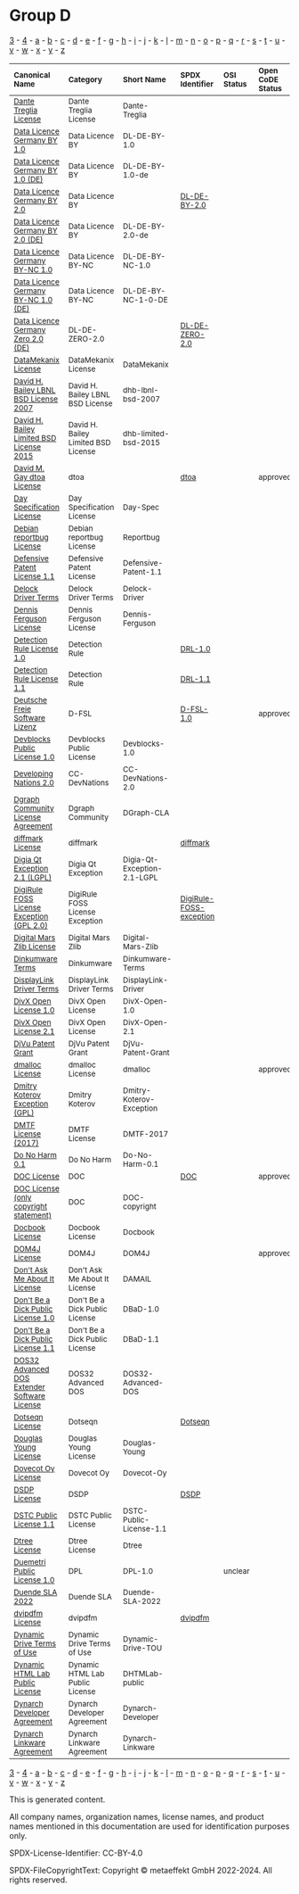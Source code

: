 # Group D

[3](../[3]/README.md) -
[4](../[4]/README.md) -
[a](../[a]/README.md) - 
[b](../[b]/README.md) - 
[c](../[c]/README.md) - 
[d](../[d]/README.md) - 
[e](../[e]/README.md) - 
[f](../[f]/README.md) - 
[g](../[g]/README.md) - 
[h](../[h]/README.md) - 
[i](../[i]/README.md) - 
[j](../[j]/README.md) - 
[k](../[k]/README.md) - 
[l](../[l]/README.md) - 
[m](../[m]/README.md) - 
[n](../[n]/README.md) - 
[o](../[o]/README.md) - 
[p](../[p]/README.md) - 
[q](../[q]/README.md) - 
[r](../[r]/README.md) - 
[s](../[s]/README.md) - 
[t](../[t]/README.md) - 
[u](../[u]/README.md) - 
[v](../[v]/README.md) - 
[w](../[w]/README.md) - 
[x](../[x]/README.md) - 
[y](../[y]/README.md) - 
[z](../[z]/README.md)

|<sup>Canonical Name</sup>|<sup>Category</sup>|<sup>Short Name</sup>|<sup>SPDX Identifier</sup>|<sup>OSI Status</sup>|<sup>Open CoDE Status</sup>|<sup>ScanCode</sup>|<sup>Matched ScanCode</sup>|<sup>Type</sup>|
| :-- | :-- | :-- | :-- | :-- | :-- | :-- | :-- | :-- |
|<sup><a name="Dante-Treglia-License">[Dante Treglia License]([da]/Dante-Treglia-License.yaml)</a></sup>|<sup>Dante Treglia License</sup>|<sup>Dante-Treglia</sup>| | | |<sup>[dante-treglia](https://github.com/nexB/scancode-toolkit/blob/develop/src/licensedcode/data/licenses/dante-treglia.LICENSE)</sup>|<sup>[dante-treglia](https://github.com/nexB/scancode-toolkit/blob/develop/src/licensedcode/data/licenses/dante-treglia.LICENSE)</sup>|<sup>terms</sup>|
|<sup><a name="Data-Licence-Germany-BY-1.0">[Data Licence Germany BY 1.0]([da]/Data-Licence-Germany-BY-1.0.yaml)</a></sup>|<sup>Data Licence BY</sup>|<sup>DL-DE-BY-1.0</sup>| | | |<sup>[dl-de-by-1-0-en](https://github.com/nexB/scancode-toolkit/blob/develop/src/licensedcode/data/licenses/dl-de-by-1-0-en.LICENSE)</sup>|<sup>[dl-de-by-1-0-en](https://github.com/nexB/scancode-toolkit/blob/develop/src/licensedcode/data/licenses/dl-de-by-1-0-en.LICENSE)</sup>|<sup>terms</sup>|
|<sup><a name="Data-Licence-Germany-BY-1.0-(DE)">[Data Licence Germany BY 1.0 (DE)]([da]/Data-Licence-Germany-BY-1.0-(DE).yaml)</a></sup>|<sup>Data Licence BY</sup>|<sup>DL-DE-BY-1.0-de</sup>| | | |<sup>[dl-de-by-1-0-de](https://github.com/nexB/scancode-toolkit/blob/develop/src/licensedcode/data/licenses/dl-de-by-1-0-de.LICENSE)</sup>|<sup>[dl-de-by-1-0-de](https://github.com/nexB/scancode-toolkit/blob/develop/src/licensedcode/data/licenses/dl-de-by-1-0-de.LICENSE)</sup>|<sup>terms</sup>|
|<sup><a name="Data-Licence-Germany-BY-2.0">[Data Licence Germany BY 2.0]([da]/Data-Licence-Germany-BY-2.0.yaml)</a></sup>|<sup>Data Licence BY</sup>|<sup> </sup>|<sup>[DL-DE-BY-2.0](https://spdx.org/licenses/DL-DE-BY-2.0.html)</sup>| | |<sup>[dl-de-by-2-0-en](https://github.com/nexB/scancode-toolkit/blob/develop/src/licensedcode/data/licenses/dl-de-by-2-0-en.LICENSE)</sup>|<sup>[dl-de-by-2-0-en](https://github.com/nexB/scancode-toolkit/blob/develop/src/licensedcode/data/licenses/dl-de-by-2-0-en.LICENSE)</sup>|<sup>terms</sup>|
|<sup><a name="Data-Licence-Germany-BY-2.0-(DE)">[Data Licence Germany BY 2.0 (DE)]([da]/Data-Licence-Germany-BY-2.0-(DE).yaml)</a></sup>|<sup>Data Licence BY</sup>|<sup>DL-DE-BY-2.0-de</sup>| | | |<sup>[dl-de-by-2-0-de](https://github.com/nexB/scancode-toolkit/blob/develop/src/licensedcode/data/licenses/dl-de-by-2-0-de.LICENSE)</sup>|<sup>[dl-de-by-2-0-de](https://github.com/nexB/scancode-toolkit/blob/develop/src/licensedcode/data/licenses/dl-de-by-2-0-de.LICENSE)</sup>|<sup>terms</sup>|
|<sup><a name="Data-Licence-Germany-BY-NC-1.0">[Data Licence Germany BY-NC 1.0]([da]/Data-Licence-Germany-BY-NC-1.0.yaml)</a></sup>|<sup>Data Licence BY-NC</sup>|<sup>DL-DE-BY-NC-1.0</sup>| | | |<sup>[dl-de-by-nc-1-0-en](https://github.com/nexB/scancode-toolkit/blob/develop/src/licensedcode/data/licenses/dl-de-by-nc-1-0-en.LICENSE)</sup>|<sup>[dl-de-by-nc-1-0-en](https://github.com/nexB/scancode-toolkit/blob/develop/src/licensedcode/data/licenses/dl-de-by-nc-1-0-en.LICENSE)</sup>|<sup>terms</sup>|
|<sup><a name="Data-Licence-Germany-BY-NC-1.0-(DE)">[Data Licence Germany BY-NC 1.0 (DE)]([da]/Data-Licence-Germany-BY-NC-1.0-(DE).yaml)</a></sup>|<sup>Data Licence BY-NC</sup>|<sup>DL-DE-BY-NC-1-0-DE</sup>| | | |<sup>[dl-de-by-nc-1-0-de](https://github.com/nexB/scancode-toolkit/blob/develop/src/licensedcode/data/licenses/dl-de-by-nc-1-0-de.LICENSE)</sup>|<sup>[dl-de-by-nc-1-0-de](https://github.com/nexB/scancode-toolkit/blob/develop/src/licensedcode/data/licenses/dl-de-by-nc-1-0-de.LICENSE)</sup>|<sup>terms</sup>|
|<sup><a name="Data-Licence-Germany-Zero-2.0-(DE)">[Data Licence Germany Zero 2.0 (DE)]([da]/Data-Licence-Germany-Zero-2.0-(DE).yaml)</a></sup>|<sup>DL-DE-ZERO-2.0</sup>|<sup> </sup>|<sup>[DL-DE-ZERO-2.0](https://spdx.org/licenses/DL-DE-ZERO-2.0.html)</sup>| | |<sup>[dl-de-zero-2.0](https://github.com/nexB/scancode-toolkit/blob/develop/src/licensedcode/data/licenses/dl-de-zero-2.0.LICENSE)</sup>| |<sup>terms</sup>|
|<sup><a name="DataMekanix-License">[DataMekanix License]([da]/DataMekanix-License.yaml)</a></sup>|<sup>DataMekanix License</sup>|<sup>DataMekanix</sup>| | | |<sup>[datamekanix-license](https://github.com/nexB/scancode-toolkit/blob/develop/src/licensedcode/data/licenses/datamekanix-license.LICENSE)</sup>|<sup>[datamekanix-license](https://github.com/nexB/scancode-toolkit/blob/develop/src/licensedcode/data/licenses/datamekanix-license.LICENSE)</sup>|<sup>terms</sup>|
|<sup><a name="David-H.-Bailey-LBNL-BSD-License-2007">[David H. Bailey LBNL BSD License 2007]([da]/David-H.-Bailey-LBNL-BSD-License-2007.yaml)</a></sup>|<sup>David H. Bailey LBNL BSD License</sup>|<sup>dhb-lbnl-bsd-2007</sup>| | | |<sup>[dhb-lbnl-bsd-2007](https://github.com/nexB/scancode-toolkit/blob/develop/src/licensedcode/data/licenses/dhb-lbnl-bsd-2007.LICENSE)</sup>| |<sup>terms</sup>|
|<sup><a name="David-H.-Bailey-Limited-BSD-License-2015">[David H. Bailey Limited BSD License 2015]([da]/David-H.-Bailey-Limited-BSD-License-2015.yaml)</a></sup>|<sup>David H. Bailey Limited BSD License</sup>|<sup>dhb-limited-bsd-2015</sup>| | | |<sup>[dhb-limited-bsd-2015](https://github.com/nexB/scancode-toolkit/blob/develop/src/licensedcode/data/licenses/dhb-limited-bsd-2015.LICENSE)</sup>| |<sup>terms</sup>|
|<sup><a name="David-M.-Gay-dtoa-License">[David M. Gay dtoa License]([da]/David-M.-Gay-dtoa-License.yaml)</a></sup>|<sup>dtoa</sup>|<sup> </sup>|<sup>[dtoa](https://spdx.org/licenses/dtoa.html)</sup>| |<sup>approved</sup>| |<sup>[x11-lucent](https://github.com/nexB/scancode-toolkit/blob/develop/src/licensedcode/data/licenses/x11-lucent.LICENSE)</sup>|<sup>terms</sup>|
|<sup><a name="Day-Specification-License">[Day Specification License]([da]/Day-Specification-License.yaml)</a></sup>|<sup>Day Specification License</sup>|<sup>Day-Spec</sup>| | | |<sup>[day-spec](https://github.com/nexB/scancode-toolkit/blob/develop/src/licensedcode/data/licenses/day-spec.LICENSE)</sup>|<sup>[day-spec](https://github.com/nexB/scancode-toolkit/blob/develop/src/licensedcode/data/licenses/day-spec.LICENSE)</sup>|<sup>terms</sup>|
|<sup><a name="Debian-reportbug-License">[Debian reportbug License]([de]/Debian-reportbug-License.yaml)</a></sup>|<sup>Debian reportbug License</sup>|<sup>Reportbug</sup>| | | |<sup>[reportbug](https://github.com/nexB/scancode-toolkit/blob/develop/src/licensedcode/data/licenses/reportbug.LICENSE)</sup>|<sup>[reportbug](https://github.com/nexB/scancode-toolkit/blob/develop/src/licensedcode/data/licenses/reportbug.LICENSE)</sup>|<sup>terms</sup>|
|<sup><a name="Defensive-Patent-License-1.1">[Defensive Patent License 1.1]([de]/Defensive-Patent-License-1.1.yaml)</a></sup>|<sup>Defensive Patent License</sup>|<sup>Defensive-Patent-1.1</sup>| | | |<sup>[defensive-patent-1.1](https://github.com/nexB/scancode-toolkit/blob/develop/src/licensedcode/data/licenses/defensive-patent-1.1.LICENSE)</sup>|<sup>[defensive-patent-1.1](https://github.com/nexB/scancode-toolkit/blob/develop/src/licensedcode/data/licenses/defensive-patent-1.1.LICENSE)</sup>|<sup>terms</sup>|
|<sup><a name="Delock-Driver-Terms">[Delock Driver Terms]([de]/Delock-Driver-Terms.yaml)</a></sup>|<sup>Delock Driver Terms</sup>|<sup>Delock-Driver</sup>| | | | | |<sup>terms</sup>|
|<sup><a name="Dennis-Ferguson-License">[Dennis Ferguson License]([de]/Dennis-Ferguson-License.yaml)</a></sup>|<sup>Dennis Ferguson License</sup>|<sup>Dennis-Ferguson</sup>| | | |<sup>[dennis-ferguson](https://github.com/nexB/scancode-toolkit/blob/develop/src/licensedcode/data/licenses/dennis-ferguson.LICENSE)</sup>|<sup>[dennis-ferguson](https://github.com/nexB/scancode-toolkit/blob/develop/src/licensedcode/data/licenses/dennis-ferguson.LICENSE)</sup>|<sup>terms</sup>|
|<sup><a name="Detection-Rule-License-1.0">[Detection Rule License 1.0]([de]/Detection-Rule-License-1.0.yaml)</a></sup>|<sup>Detection Rule</sup>|<sup> </sup>|<sup>[DRL-1.0](https://spdx.org/licenses/DRL-1.0.html)</sup>| | |<sup>[drl-1.0](https://github.com/nexB/scancode-toolkit/blob/develop/src/licensedcode/data/licenses/drl-1.0.LICENSE)</sup>|<sup>[drl-1.0](https://github.com/nexB/scancode-toolkit/blob/develop/src/licensedcode/data/licenses/drl-1.0.LICENSE)</sup>|<sup>terms</sup>|
|<sup><a name="Detection-Rule-License-1.1">[Detection Rule License 1.1]([de]/Detection-Rule-License-1.1.yaml)</a></sup>|<sup>Detection Rule</sup>|<sup> </sup>|<sup>[DRL-1.1](https://spdx.org/licenses/DRL-1.1.html)</sup>| | |<sup>[drl-1.1](https://github.com/nexB/scancode-toolkit/blob/develop/src/licensedcode/data/licenses/drl-1.1.LICENSE)</sup>|<sup>[drl-1.1](https://github.com/nexB/scancode-toolkit/blob/develop/src/licensedcode/data/licenses/drl-1.1.LICENSE)</sup>|<sup>terms</sup>|
|<sup><a name="Deutsche-Freie-Software-Lizenz">[Deutsche Freie Software Lizenz]([de]/Deutsche-Freie-Software-Lizenz.yaml)</a></sup>|<sup>D-FSL</sup>|<sup> </sup>|<sup>[D-FSL-1.0](https://spdx.org/licenses/D-FSL-1.0.html)</sup>| |<sup>approved</sup>|<sup>[d-fsl-1.0-de](https://github.com/nexB/scancode-toolkit/blob/develop/src/licensedcode/data/licenses/d-fsl-1.0-de.LICENSE)</sup>|<sup>[d-fsl-1.0-de](https://github.com/nexB/scancode-toolkit/blob/develop/src/licensedcode/data/licenses/d-fsl-1.0-de.LICENSE)</sup>|<sup>terms</sup>|
|<sup><a name="Devblocks-Public-License-1.0">[Devblocks Public License 1.0]([de]/Devblocks-Public-License-1.0.yaml)</a></sup>|<sup>Devblocks Public License</sup>|<sup>Devblocks-1.0</sup>| | | |<sup>[devblocks-1.0](https://github.com/nexB/scancode-toolkit/blob/develop/src/licensedcode/data/licenses/devblocks-1.0.LICENSE)</sup>|<sup>[devblocks-1.0](https://github.com/nexB/scancode-toolkit/blob/develop/src/licensedcode/data/licenses/devblocks-1.0.LICENSE)</sup>|<sup>terms</sup>|
|<sup><a name="Developing-Nations-2.0">[Developing Nations 2.0]([de]/Developing-Nations-2.0.yaml)</a></sup>|<sup>CC-DevNations</sup>|<sup>CC-DevNations-2.0</sup>| | | |<sup>[cc-devnations-2.0](https://github.com/nexB/scancode-toolkit/blob/develop/src/licensedcode/data/licenses/cc-devnations-2.0.LICENSE)</sup>|<sup>[cc-devnations-2.0](https://github.com/nexB/scancode-toolkit/blob/develop/src/licensedcode/data/licenses/cc-devnations-2.0.LICENSE)</sup>|<sup>terms</sup>|
|<sup><a name="Dgraph-Community-License-Agreement">[Dgraph Community License Agreement]([dg]/Dgraph-Community-License-Agreement.yaml)</a></sup>|<sup>Dgraph Community</sup>|<sup>DGraph-CLA</sup>| | | |<sup>[dgraph-cla](https://github.com/nexB/scancode-toolkit/blob/develop/src/licensedcode/data/licenses/dgraph-cla.LICENSE)</sup>|<sup>[dgraph-cla](https://github.com/nexB/scancode-toolkit/blob/develop/src/licensedcode/data/licenses/dgraph-cla.LICENSE)</sup>|<sup>terms</sup>|
|<sup><a name="diffmark-License">[diffmark License]([di]/diffmark-License.yaml)</a></sup>|<sup>diffmark</sup>|<sup> </sup>|<sup>[diffmark](https://spdx.org/licenses/diffmark.html)</sup>| | |<sup>[diffmark](https://github.com/nexB/scancode-toolkit/blob/develop/src/licensedcode/data/licenses/diffmark.LICENSE)</sup>|<sup>[diffmark](https://github.com/nexB/scancode-toolkit/blob/develop/src/licensedcode/data/licenses/diffmark.LICENSE)</sup>|<sup>terms</sup>|
|<sup><a name="Digia-Qt-Exception-2.1-(LGPL)">[Digia Qt Exception 2.1 (LGPL)]([di]/Digia-Qt-Exception-2.1-(LGPL).yaml)</a></sup>|<sup>Digia Qt Exception</sup>|<sup>Digia-Qt-Exception-2.1-LGPL</sup>| | | |<sup>[digia-qt-exception-lgpl-2.1](https://github.com/nexB/scancode-toolkit/blob/develop/src/licensedcode/data/licenses/digia-qt-exception-lgpl-2.1.LICENSE)</sup>|<sup>[qt-lgpl-exception-1.1](https://github.com/nexB/scancode-toolkit/blob/develop/src/licensedcode/data/licenses/qt-lgpl-exception-1.1.LICENSE)</sup>|<sup>exception</sup>|
|<sup><a name="DigiRule-FOSS-License-Exception-(GPL-2.0)">[DigiRule FOSS License Exception (GPL 2.0)]([di]/DigiRule-FOSS-License-Exception-(GPL-2.0).yaml)</a></sup>|<sup>DigiRule FOSS License Exception</sup>|<sup> </sup>|<sup>[DigiRule-FOSS-exception](https://spdx.org/licenses/DigiRule-FOSS-exception.html)</sup>| | |<sup>[digirule-foss-exception](https://github.com/nexB/scancode-toolkit/blob/develop/src/licensedcode/data/licenses/digirule-foss-exception.LICENSE)</sup>|<sup>[digirule-foss-exception](https://github.com/nexB/scancode-toolkit/blob/develop/src/licensedcode/data/licenses/digirule-foss-exception.LICENSE)</sup>|<sup>exception</sup>|
|<sup><a name="Digital-Mars-Zlib-License">[Digital Mars Zlib License]([di]/Digital-Mars-Zlib-License.yaml)</a></sup>|<sup>Digital Mars Zlib</sup>|<sup>Digital-Mars-Zlib</sup>| | | |<sup>[d-zlib](https://github.com/nexB/scancode-toolkit/blob/develop/src/licensedcode/data/licenses/d-zlib.LICENSE)</sup>|<sup>[d-zlib](https://github.com/nexB/scancode-toolkit/blob/develop/src/licensedcode/data/licenses/d-zlib.LICENSE)</sup>|<sup>terms</sup>|
|<sup><a name="Dinkumware-Terms">[Dinkumware Terms]([di]/Dinkumware-Terms.yaml)</a></sup>|<sup>Dinkumware</sup>|<sup>Dinkumware-Terms</sup>| | | | | |<sup>terms</sup>|
|<sup><a name="DisplayLink-Driver-Terms">[DisplayLink Driver Terms]([di]/DisplayLink-Driver-Terms.yaml)</a></sup>|<sup>DisplayLink Driver Terms</sup>|<sup>DisplayLink-Driver</sup>| | | | | |<sup>terms</sup>|
|<sup><a name="DivX-Open-License-1.0">[DivX Open License 1.0]([di]/DivX-Open-License-1.0.yaml)</a></sup>|<sup>DivX Open License</sup>|<sup>DivX-Open-1.0</sup>| | | |<sup>[divx-open-1.0](https://github.com/nexB/scancode-toolkit/blob/develop/src/licensedcode/data/licenses/divx-open-1.0.LICENSE)</sup>|<sup>[divx-open-1.0](https://github.com/nexB/scancode-toolkit/blob/develop/src/licensedcode/data/licenses/divx-open-1.0.LICENSE)</sup>|<sup>terms</sup>|
|<sup><a name="DivX-Open-License-2.1">[DivX Open License 2.1]([di]/DivX-Open-License-2.1.yaml)</a></sup>|<sup>DivX Open License</sup>|<sup>DivX-Open-2.1</sup>| | | |<sup>[divx-open-2.1](https://github.com/nexB/scancode-toolkit/blob/develop/src/licensedcode/data/licenses/divx-open-2.1.LICENSE)</sup>|<sup>[divx-open-2.1](https://github.com/nexB/scancode-toolkit/blob/develop/src/licensedcode/data/licenses/divx-open-2.1.LICENSE)</sup>|<sup>terms</sup>|
|<sup><a name="DjVu-Patent-Grant">[DjVu Patent Grant]([dj]/DjVu-Patent-Grant.yaml)</a></sup>|<sup>DjVu Patent Grant</sup>|<sup>DjVu-Patent-Grant</sup>| | | |<sup>[gpl-2.0-djvu](https://github.com/nexB/scancode-toolkit/blob/develop/src/licensedcode/data/licenses/gpl-2.0-djvu.LICENSE)</sup>|<sup>[gpl-2.0-djvu](https://github.com/nexB/scancode-toolkit/blob/develop/src/licensedcode/data/licenses/gpl-2.0-djvu.LICENSE)</sup>|<sup>terms</sup>|
|<sup><a name="dmalloc-License">[dmalloc License]([dm]/dmalloc-License.yaml)</a></sup>|<sup>dmalloc License</sup>|<sup>dmalloc</sup>| | |<sup>approved</sup>|<sup>[dmalloc](https://github.com/nexB/scancode-toolkit/blob/develop/src/licensedcode/data/licenses/dmalloc.LICENSE)</sup>|<sup>[dmalloc](https://github.com/nexB/scancode-toolkit/blob/develop/src/licensedcode/data/licenses/dmalloc.LICENSE)</sup>|<sup>terms</sup>|
|<sup><a name="Dmitry-Koterov-Exception-(GPL)">[Dmitry Koterov Exception (GPL)]([dm]/Dmitry-Koterov-Exception-(GPL).yaml)</a></sup>|<sup>Dmitry Koterov</sup>|<sup>Dmitry-Koterov-Exception</sup>| | | | | |<sup>exception</sup>|
|<sup><a name="DMTF-License-(2017)">[DMTF License (2017)]([dm]/DMTF-License-(2017).yaml)</a></sup>|<sup>DMTF License</sup>|<sup>DMTF-2017</sup>| | | |<sup>[dmtf-2017](https://github.com/nexB/scancode-toolkit/blob/develop/src/licensedcode/data/licenses/dmtf-2017.LICENSE)</sup>|<sup>[dmtf-2017](https://github.com/nexB/scancode-toolkit/blob/develop/src/licensedcode/data/licenses/dmtf-2017.LICENSE)</sup>|<sup>terms</sup>|
|<sup><a name="Do-No-Harm-0.1">[Do No Harm 0.1]([do]/Do-No-Harm-0.1.yaml)</a></sup>|<sup>Do No Harm</sup>|<sup>Do-No-Harm-0.1</sup>| | | |<sup>[do-no-harm-0.1](https://github.com/nexB/scancode-toolkit/blob/develop/src/licensedcode/data/licenses/do-no-harm-0.1.LICENSE)</sup>|<sup>[do-no-harm-0.1](https://github.com/nexB/scancode-toolkit/blob/develop/src/licensedcode/data/licenses/do-no-harm-0.1.LICENSE)</sup>|<sup>terms</sup>|
|<sup><a name="DOC-License">[DOC License]([do]/DOC-License.yaml)</a></sup>|<sup>DOC</sup>|<sup> </sup>|<sup>[DOC](https://spdx.org/licenses/DOC.html)</sup>| |<sup>approved</sup>|<sup>[ace-tao](https://github.com/nexB/scancode-toolkit/blob/develop/src/licensedcode/data/licenses/ace-tao.LICENSE)</sup>|<sup>[ace-tao](https://github.com/nexB/scancode-toolkit/blob/develop/src/licensedcode/data/licenses/ace-tao.LICENSE)</sup>|<sup>terms</sup>|
|<sup><a name="DOC-License-(only-copyright-statement)">[DOC License (only copyright statement)]([do]/DOC-License-(only-copyright-statement).yaml)</a></sup>|<sup>DOC</sup>|<sup>DOC-copyright</sup>| | | | | |<sup>terms</sup>|
|<sup><a name="Docbook-License">[Docbook License]([do]/Docbook-License.yaml)</a></sup>|<sup>Docbook License</sup>|<sup>Docbook</sup>| | | |<sup>[docbook](https://github.com/nexB/scancode-toolkit/blob/develop/src/licensedcode/data/licenses/docbook.LICENSE)</sup>|<sup>[docbook](https://github.com/nexB/scancode-toolkit/blob/develop/src/licensedcode/data/licenses/docbook.LICENSE)</sup>|<sup>terms</sup>|
|<sup><a name="DOM4J-License">[DOM4J License]([do]/DOM4J-License.yaml)</a></sup>|<sup>DOM4J</sup>|<sup>DOM4J</sup>| | |<sup>approved</sup>|<sup>[dom4j](https://github.com/nexB/scancode-toolkit/blob/develop/src/licensedcode/data/licenses/dom4j.LICENSE)</sup>|<sup>[dom4j](https://github.com/nexB/scancode-toolkit/blob/develop/src/licensedcode/data/licenses/dom4j.LICENSE)</sup>|<sup>terms</sup>|
|<sup><a name="Don't-Ask-Me-About-It-License">[Don't Ask Me About It License]([do]/Don't-Ask-Me-About-It-License.yaml)</a></sup>|<sup>Don't Ask Me About It License</sup>|<sup>DAMAIL</sup>| | | |<sup>[damail](https://github.com/nexB/scancode-toolkit/blob/develop/src/licensedcode/data/licenses/damail.LICENSE)</sup>|<sup>[damail](https://github.com/nexB/scancode-toolkit/blob/develop/src/licensedcode/data/licenses/damail.LICENSE)</sup>|<sup>terms</sup>|
|<sup><a name="Don't-Be-a-Dick-Public-License-1.0">[Don't Be a Dick Public License 1.0]([do]/Don't-Be-a-Dick-Public-License-1.0.yaml)</a></sup>|<sup>Don't Be a Dick Public License</sup>|<sup>DBaD-1.0</sup>| | | |<sup>[dbad](https://github.com/nexB/scancode-toolkit/blob/develop/src/licensedcode/data/licenses/dbad.LICENSE)</sup>|<sup>[dbad](https://github.com/nexB/scancode-toolkit/blob/develop/src/licensedcode/data/licenses/dbad.LICENSE)</sup>|<sup>terms</sup>|
|<sup><a name="Don't-Be-a-Dick-Public-License-1.1">[Don't Be a Dick Public License 1.1]([do]/Don't-Be-a-Dick-Public-License-1.1.yaml)</a></sup>|<sup>Don't Be a Dick Public License</sup>|<sup>DBaD-1.1</sup>| | | |<sup>[dbad-1.1](https://github.com/nexB/scancode-toolkit/blob/develop/src/licensedcode/data/licenses/dbad-1.1.LICENSE), [dbad](https://github.com/nexB/scancode-toolkit/blob/develop/src/licensedcode/data/licenses/dbad.LICENSE)</sup>|<sup>[dbad-1.1](https://github.com/nexB/scancode-toolkit/blob/develop/src/licensedcode/data/licenses/dbad-1.1.LICENSE)</sup>|<sup>terms</sup>|
|<sup><a name="DOS32-Advanced-DOS-Extender-Software-License">[DOS32 Advanced DOS Extender Software License]([do]/DOS32-Advanced-DOS-Extender-Software-License.yaml)</a></sup>|<sup>DOS32 Advanced DOS</sup>|<sup>DOS32-Advanced-DOS</sup>| | | |<sup>[dos32a-extender](https://github.com/nexB/scancode-toolkit/blob/develop/src/licensedcode/data/licenses/dos32a-extender.LICENSE)</sup>|<sup>[dos32a-extender](https://github.com/nexB/scancode-toolkit/blob/develop/src/licensedcode/data/licenses/dos32a-extender.LICENSE)</sup>|<sup>terms</sup>|
|<sup><a name="Dotseqn-License">[Dotseqn License]([do]/Dotseqn-License.yaml)</a></sup>|<sup>Dotseqn</sup>|<sup> </sup>|<sup>[Dotseqn](https://spdx.org/licenses/Dotseqn.html)</sup>| | |<sup>[dotseqn](https://github.com/nexB/scancode-toolkit/blob/develop/src/licensedcode/data/licenses/dotseqn.LICENSE)</sup>|<sup>[dotseqn](https://github.com/nexB/scancode-toolkit/blob/develop/src/licensedcode/data/licenses/dotseqn.LICENSE)</sup>|<sup>terms</sup>|
|<sup><a name="Douglas-Young-License">[Douglas Young License]([do]/Douglas-Young-License.yaml)</a></sup>|<sup>Douglas Young License</sup>|<sup>Douglas-Young</sup>| | | |<sup>[douglas-young](https://github.com/nexB/scancode-toolkit/blob/develop/src/licensedcode/data/licenses/douglas-young.LICENSE)</sup>|<sup>[douglas-young](https://github.com/nexB/scancode-toolkit/blob/develop/src/licensedcode/data/licenses/douglas-young.LICENSE)</sup>|<sup>terms</sup>|
|<sup><a name="Dovecot-Oy-License">[Dovecot Oy License]([do]/Dovecot-Oy-License.yaml)</a></sup>|<sup>Dovecot Oy</sup>|<sup>Dovecot-Oy</sup>| | | | | |<sup>terms</sup>|
|<sup><a name="DSDP-License">[DSDP License]([ds]/DSDP-License.yaml)</a></sup>|<sup>DSDP</sup>|<sup> </sup>|<sup>[DSDP](https://spdx.org/licenses/DSDP.html)</sup>| | |<sup>[dsdp](https://github.com/nexB/scancode-toolkit/blob/develop/src/licensedcode/data/licenses/dsdp.LICENSE)</sup>|<sup>[dsdp](https://github.com/nexB/scancode-toolkit/blob/develop/src/licensedcode/data/licenses/dsdp.LICENSE)</sup>|<sup>terms</sup>|
|<sup><a name="DSTC-Public-License-1.1">[DSTC Public License 1.1]([ds]/DSTC-Public-License-1.1.yaml)</a></sup>|<sup>DSTC Public License</sup>|<sup>DSTC-Public-License-1.1</sup>| | | |<sup>[dpl-1.1](https://github.com/nexB/scancode-toolkit/blob/develop/src/licensedcode/data/licenses/dpl-1.1.LICENSE)</sup>|<sup>[dpl-1.1](https://github.com/nexB/scancode-toolkit/blob/develop/src/licensedcode/data/licenses/dpl-1.1.LICENSE)</sup>|<sup>terms</sup>|
|<sup><a name="Dtree-License">[Dtree License]([dt]/Dtree-License.yaml)</a></sup>|<sup>Dtree License</sup>|<sup>Dtree</sup>| | | |<sup>[dtree](https://github.com/nexB/scancode-toolkit/blob/develop/src/licensedcode/data/licenses/dtree.LICENSE)</sup>|<sup>[dtree](https://github.com/nexB/scancode-toolkit/blob/develop/src/licensedcode/data/licenses/dtree.LICENSE)</sup>|<sup>terms</sup>|
|<sup><a name="Duemetri-Public-License-1.0">[Duemetri Public License 1.0]([du]/Duemetri-Public-License-1.0.yaml)</a></sup>|<sup>DPL</sup>|<sup>DPL-1.0</sup>| |<sup>unclear</sup>| | |<sup>[repoze](https://github.com/nexB/scancode-toolkit/blob/develop/src/licensedcode/data/licenses/repoze.LICENSE)</sup>|<sup>terms</sup>|
|<sup><a name="Duende-SLA-2022">[Duende SLA 2022]([du]/Duende-SLA-2022.yaml)</a></sup>|<sup>Duende SLA</sup>|<sup>Duende-SLA-2022</sup>| | | |<sup>[duende-sla-2022](https://github.com/nexB/scancode-toolkit/blob/develop/src/licensedcode/data/licenses/duende-sla-2022.LICENSE)</sup>|<sup>[duende-sla-2022](https://github.com/nexB/scancode-toolkit/blob/develop/src/licensedcode/data/licenses/duende-sla-2022.LICENSE)</sup>|<sup>terms</sup>|
|<sup><a name="dvipdfm-License">[dvipdfm License]([dv]/dvipdfm-License.yaml)</a></sup>|<sup>dvipdfm</sup>|<sup> </sup>|<sup>[dvipdfm](https://spdx.org/licenses/dvipdfm.html)</sup>| | |<sup>[dvipdfm](https://github.com/nexB/scancode-toolkit/blob/develop/src/licensedcode/data/licenses/dvipdfm.LICENSE)</sup>|<sup>[dvipdfm](https://github.com/nexB/scancode-toolkit/blob/develop/src/licensedcode/data/licenses/dvipdfm.LICENSE)</sup>|<sup>terms</sup>|
|<sup><a name="Dynamic-Drive-Terms-of-Use">[Dynamic Drive Terms of Use]([dy]/Dynamic-Drive-Terms-of-Use.yaml)</a></sup>|<sup>Dynamic Drive Terms of Use</sup>|<sup>Dynamic-Drive-TOU</sup>| | | |<sup>[dynamic-drive-tou](https://github.com/nexB/scancode-toolkit/blob/develop/src/licensedcode/data/licenses/dynamic-drive-tou.LICENSE)</sup>|<sup>[dynamic-drive-tou](https://github.com/nexB/scancode-toolkit/blob/develop/src/licensedcode/data/licenses/dynamic-drive-tou.LICENSE)</sup>|<sup>terms</sup>|
|<sup><a name="Dynamic-HTML-Lab-Public-License">[Dynamic HTML Lab Public License]([dy]/Dynamic-HTML-Lab-Public-License.yaml)</a></sup>|<sup>Dynamic HTML Lab Public License</sup>|<sup>DHTMLab-public</sup>| | | |<sup>[dhtmlab-public](https://github.com/nexB/scancode-toolkit/blob/develop/src/licensedcode/data/licenses/dhtmlab-public.LICENSE)</sup>|<sup>[dhtmlab-public](https://github.com/nexB/scancode-toolkit/blob/develop/src/licensedcode/data/licenses/dhtmlab-public.LICENSE)</sup>|<sup>terms</sup>|
|<sup><a name="Dynarch-Developer-Agreement">[Dynarch Developer Agreement]([dy]/Dynarch-Developer-Agreement.yaml)</a></sup>|<sup>Dynarch Developer Agreement</sup>|<sup>Dynarch-Developer</sup>| | | |<sup>[dynarch-developer](https://github.com/nexB/scancode-toolkit/blob/develop/src/licensedcode/data/licenses/dynarch-developer.LICENSE)</sup>|<sup>[dynarch-developer](https://github.com/nexB/scancode-toolkit/blob/develop/src/licensedcode/data/licenses/dynarch-developer.LICENSE)</sup>|<sup>terms</sup>|
|<sup><a name="Dynarch-Linkware-Agreement">[Dynarch Linkware Agreement]([dy]/Dynarch-Linkware-Agreement.yaml)</a></sup>|<sup>Dynarch Linkware Agreement</sup>|<sup>Dynarch-Linkware</sup>| | | |<sup>[dynarch-linkware](https://github.com/nexB/scancode-toolkit/blob/develop/src/licensedcode/data/licenses/dynarch-linkware.LICENSE)</sup>|<sup>[dynarch-linkware](https://github.com/nexB/scancode-toolkit/blob/develop/src/licensedcode/data/licenses/dynarch-linkware.LICENSE)</sup>|<sup>terms</sup>|

[3](../[3]/README.md) -
[4](../[4]/README.md) -
[a](../[a]/README.md) - 
[b](../[b]/README.md) - 
[c](../[c]/README.md) - 
[d](../[d]/README.md) - 
[e](../[e]/README.md) - 
[f](../[f]/README.md) - 
[g](../[g]/README.md) - 
[h](../[h]/README.md) - 
[i](../[i]/README.md) - 
[j](../[j]/README.md) - 
[k](../[k]/README.md) - 
[l](../[l]/README.md) - 
[m](../[m]/README.md) - 
[n](../[n]/README.md) - 
[o](../[o]/README.md) - 
[p](../[p]/README.md) - 
[q](../[q]/README.md) - 
[r](../[r]/README.md) - 
[s](../[s]/README.md) - 
[t](../[t]/README.md) - 
[u](../[u]/README.md) - 
[v](../[v]/README.md) - 
[w](../[w]/README.md) - 
[x](../[x]/README.md) - 
[y](../[y]/README.md) - 
[z](../[z]/README.md)


This is generated content.

All company names, organization names, license names, and product names mentioned in this documentation are used for identification purposes only.

SPDX-License-Identifier: CC-BY-4.0

SPDX-FileCopyrightText: Copyright © metaeffekt GmbH 2022-2024. All rights reserved.
